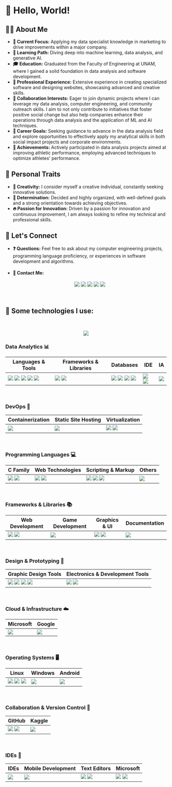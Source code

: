 # 👋 Hello, World!

## 🙋‍♂️ About Me
- **🔭 Current Focus:** Applying my data specialist knowledge in marketing to drive improvements within a major company.
- **🌱 Learning Path:** Diving deep into machine learning, data analysis, and generative AI.
- **🎓 Education:** Graduated from the Faculty of Engineering at UNAM, where I gained a solid foundation in data analysis and software development.
- **💼 Professional Experience:** Extensive experience in creating specialized software and designing websites, showcasing advanced and creative skills.
- **🤝 Collaboration Interests:** Eager to join dynamic projects where I can leverage my data analysis, computer engineering, and community outreach skills. I aim to not only contribute to initiatives that foster positive social change but also help companies enhance their operations through data analysis and the application of ML and AI techniques.
- **🚀 Career Goals:** Seeking guidance to advance in the data analysis field and explore opportunities to effectively apply my analytical skills in both social impact projects and corporate environments.
- **🏅 Achievements:** Actively participated in data analysis projects aimed at improving athletic performance, employing advanced techniques to optimize athletes' performance.


## 🎨 Personal Traits
- **🧠 Creativity:** I consider myself a creative individual, constantly seeking innovative solutions.
- **💪 Determination:** Decided and highly organized, with well-defined goals and a strong orientation towards achieving objectives.
- **🔥 Passion for Innovation:** Driven by a passion for innovation and continuous improvement, I am always looking to refine my technical and professional skills.


## 💬 Let's Connect
- **❓ Questions:** Feel free to ask about my computer engineering projects, programming language proficiency, or experiences in software development and algorithms.
- #### 📧 Contact Me:
  <p align="center">
    <a href="https://www.linkedin.com/in/miriam-reyes-ds/"><img src="https://img.shields.io/badge/LinkedIn-0077B5?style=for-the-badge&logo=linkedin&logoColor=white"></a>
    <a href="mailto:miriam08.mr@gmail.com"><img src="https://img.shields.io/badge/Gmail-333333?style=for-the-badge&logo=gmail&logoColor=red"></a>
    <a href="https://github.com/miriamyi01"><img src="https://img.shields.io/badge/GitHub-100000?style=for-the-badge&logo=github&logoColor=white"></a>
    <a href="https://www.instagram.com/miriam._.rm/"><img src="https://img.shields.io/badge/-Instagram-%23E4405F?style=for-the-badge&logo=instagram&logoColor=white"></a>
    <a href="https://www.facebook.com/miriam.reyes.0/"><img src="https://img.shields.io/badge/Facebook-1877F2?style=for-the-badge&logo=facebook&logoColor=white"></a>
  </p><br>


## 🎯 Some technologies I use:
<br>
<p align="center">
  <img src="https://github-readme-stats.vercel.app/api/top-langs/?username=miriamyi01&layout=donut">
</p>

### Data Analytics 📊
<div align="center">

  | Languages & Tools | Frameworks & Libraries | Databases | IDE | IA |
  | --- | --- | --- | --- | --- |
  | <img src="https://img.shields.io/badge/Python-FFD43B?style=for-the-badge&logo=python&logoColor=blue"> <img src="https://img.shields.io/badge/Jupyter-F37626.svg?&style=for-the-badge&logo=Jupyter&logoColor=white"> <img src="https://img.shields.io/badge/PowerBI-F2C811?style=for-the-badge&logo=Power%20BI&logoColor=white"> <img src="https://img.shields.io/badge/Tableau-E97627?style=for-the-badge&logo=Tableau&logoColor=white"> <img src="https://img.shields.io/badge/Microsoft_Excel-217346?style=for-the-badge&logo=microsoft-excel&logoColor=white"> | <img src="https://img.shields.io/badge/conda-342B029.svg?&style=for-the-badge&logo=anaconda&logoColor=white"> <img src="https://img.shields.io/badge/OpenCV-27338e?style=for-the-badge&logo=OpenCV&logoColor=white"> | <img src="https://img.shields.io/badge/MySQL-005C84?style=for-the-badge&logo=mysql&logoColor=white"> <img src="https://img.shields.io/badge/PostgreSQL-316192?style=for-the-badge&logo=postgresql&logoColor=white"> <img src="https://img.shields.io/badge/MariaDB-003545?style=for-the-badge&logo=mariadb&logoColor=white"> <img src="https://img.shields.io/badge/Oracle-F80000?style=for-the-badge&logo=Oracle&logoColor=white"> | <img src="https://img.shields.io/badge/Spyder%20Ide-FF0000?style=for-the-badge&logo=spyder%20ide&logoColor=white"> <img src="https://img.shields.io/badge/Colab-F9AB00?style=for-the-badge&logo=googlecolab&color=525252"> | <img src="https://img.shields.io/badge/TensorFlow-FF6F00?style=for-the-badge&logo=tensorflow&logoColor=white"> |

</div><br>


### DevOps 🚀
<div align="center">
  
  | Containerization | Static Site Hosting | Virtualization |
  | --- | --- | --- |
  | <img src="https://img.shields.io/badge/Docker-2CA5E0?style=for-the-badge&logo=docker&logoColor=white"> | <img src="https://img.shields.io/badge/GitHub%20Pages-222222?style=for-the-badge&logo=GitHub%20Pages&logoColor=white"> | <img src="https://img.shields.io/badge/VirtualBox-21416b?style=for-the-badge&logo=VirtualBox&logoColor=white"> <img src="https://img.shields.io/badge/VMware-231f20?style=for-the-badge&logo=VMware&logoColor=white"> |

</div><br>


### Programming Languages 💻
<div align="center">
  
  | C Family | Web Technologies | Scripting & Markup | Others |
  | --- | --- | --- | --- |
  | <img src="https://img.shields.io/badge/C-00599C?style=for-the-badge&logo=c&logoColor=white"> <img src="https://img.shields.io/badge/C%2B%2B-00599C?style=for-the-badge&logo=c%2B%2B&logoColor=white"> | <img src="https://img.shields.io/badge/CSS3-1572B6?style=for-the-badge&logo=css3&logoColor=white"> <img src="https://img.shields.io/badge/HTML5-E34F26?style=for-the-badge&logo=html5&logoColor=white"> | <img src="https://img.shields.io/badge/JavaScript-323330?style=for-the-badge&logo=javascript&logoColor=F7DF1E"> <img src="https://img.shields.io/badge/json-5E5C5C?style=for-the-badge&logo=json&logoColor=white"> <img src="https://img.shields.io/badge/LaTeX-47A141?style=for-the-badge&logo=LaTeX&logoColor=white"> | <img src="https://img.shields.io/badge/Streamlit-FF4B4B?style=for-the-badge&logo=Streamlit&logoColor=white"> |

</div><br>

### Frameworks & Libraries 📚
<div align="center">
  
| Web Development | Game Development | Graphics & UI | Documentation |
| --- | --- | --- | --- |
| <img src="https://img.shields.io/badge/Flask-000000?style=for-the-badge&logo=flask&logoColor=white"> <img src="https://img.shields.io/badge/Django-092E20?style=for-the-badge&logo=django&logoColor=green"> | <img src="https://img.shields.io/badge/Unity-100000?style=for-the-badge&logo=unity&logoColor=white"> | <img src="https://img.shields.io/badge/OpenGL-FFFFFF?style=for-the-badge&logo=opengl"> <img src="https://img.shields.io/badge/OpenCV-27338e?style=for-the-badge&logo=OpenCV&logoColor=white"> | <img src="https://img.shields.io/badge/Markdown-000000?style=for-the-badge&logo=markdown&logoColor=white"> |

</div><br>


### Design & Prototyping 🎨
<div align="center">
  
  | Graphic Design Tools | Electronics & Development Tools |
  | --- | --- |
  | <img src="https://img.shields.io/badge/blender-%23F5792A.svg?style=for-the-badge&logo=blender&logoColor=white"> <img src="https://img.shields.io/badge/Canva-%2300C4CC.svg?&style=for-the-badge&logo=Canva&logoColor=white"> <img src="https://img.shields.io/badge/Figma-F24E1E?style=for-the-badge&logo=figma&logoColor=white"> <img src="https://img.shields.io/badge/gimp-5C5543?style=for-the-badge&logo=gimp&logoColor=white"> | <img src="https://img.shields.io/badge/Arduino-00979D?style=for-the-badge&logo=Arduino&logoColor=white"> <img src="https://img.shields.io/badge/Raspberry%20Pi-A22846?style=for-the-badge&logo=Raspberry%20Pi&logoColor=white"> |

</div><br>


### Cloud & Infrastructure ☁️
<div align="center">
  
  | Microsoft | Google |
  | --- | --- |
  | <img src="https://img.shields.io/badge/microsoft%20azure-0089D6?style=for-the-badge&logo=microsoft-azure&logoColor=white"> | <img src="https://img.shields.io/badge/Google_Cloud-4285F4?style=for-the-badge&logo=google-cloud&logoColor=white">

</div><br>


### Operating Systems 🖥️
<div align="center">
  
  | Linux | Windows | Android |
  | --- | --- | --- |
  | <img src="https://img.shields.io/badge/Linux-FCC624?style=for-the-badge&logo=linux&logoColor=black"> <img src="https://img.shields.io/badge/Ubuntu-E95420?style=for-the-badge&logo=ubuntu&logoColor=white"> <img src="https://img.shields.io/badge/Fedora-294172?style=for-the-badge&logo=fedora&logoColor=white"> | <img src="https://img.shields.io/badge/Windows-0078D6?style=for-the-badge&logo=windows&logoColor=white"> | <img src="https://img.shields.io/badge/Android-3DDC84?style=for-the-badge&logo=android&logoColor=white">

</div><br>


### Collaboration & Version Control 🤝
<div align="center">
  
  | GitHub | Kaggle |
  | --- | --- |
  | <img src="https://img.shields.io/badge/GitHub-100000?style=for-the-badge&logo=github&logoColor=white"> <img src="https://img.shields.io/badge/GIT-E44C30?style=for-the-badge&logo=git&logoColor=white"> | <img src="https://img.shields.io/badge/Kaggle-20BEFF?style=for-the-badge&logo=Kaggle&logoColor=white"> |

</div><br>

### IDEs 👾
<div align="center">
  
  | IDEs | Mobile Development | Text Editors | Microsoft |
  | --- | --- | --- | --- |
  | <img src="https://img.shields.io/badge/apache%20netbeans-1B6AC6?style=for-the-badge&logo=apache%20netbeans%20IDE&logoColor=white"> | <img src="https://img.shields.io/badge/Android_Studio-3DDC84?style=for-the-badge&logo=android-studio&logoColor=white"> | <img src="https://img.shields.io/badge/Atom-66595C?style=for-the-badge&logo=Atom&logoColor=white"> <img src="https://img.shields.io/badge/sublime_text-%23575757.svg?&style=for-the-badge&logo=sublime-text&logoColor=important"> | <img src="https://img.shields.io/badge/VSCode-0078D4?style=for-the-badge&logo=visual%20studio%20code&logoColor=white"> <img src="https://img.shields.io/badge/Visual_Studio-5C2D91?style=for-the-badge&logo=visual%20studio&logoColor=white"> |
  
</div><br>
